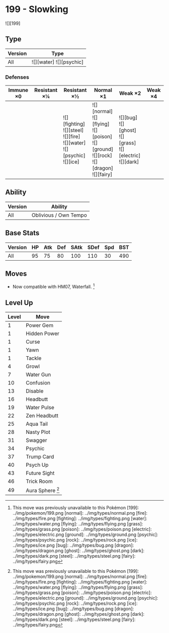 # 199 - Slowking
![][199]

## Type

Version | Type
---     | ---
All     | ![][water]  ![][psychic]

### Defenses

Immune ×0 | Resistant ×¼ | Resistant ×½                                                                           | Normal ×1                                                                                              | Weak ×2                                                                | Weak ×4
---       | ---          | ---                                                                                    | ---                                                                                                    | ---                                                                    | ---
&nbsp;    | &nbsp;       | ![][fighting]<br>![][steel]<br>![][fire]<br>![][water]<br>![][psychic]<br>![][ice]<br> | ![][normal]<br>![][flying]<br>![][poison]<br>![][ground]<br>![][rock]<br>![][dragon]<br>![][fairy]<br> | ![][bug]<br>![][ghost]<br>![][grass]<br>![][electric]<br>![][dark]<br> | &nbsp;

## Ability

Version | Ability
---     | ---
All     | Oblivious / Own Tempo

## Base Stats

Version | HP  | Atk | Def | SAtk | SDef | Spd | BST
---     | --- | --- | --- | ---  | ---  | --- | ---
All     | 95  | 75  | 80  | 100  | 110  | 30  | 490

## Moves

 - Now compatible with HM07, Waterfall. [^1]

## Level Up

Level | Move
---   | ---
1     | Power Gem
1     | Hidden Power
1     | Curse
1     | Yawn
1     | Tackle
4     | Growl
7     | Water Gun
10    | Confusion
13    | Disable
16    | Headbutt
19    | Water Pulse
22    | Zen Headbutt
25    | Aqua Tail
28    | Nasty Plot
31    | Swagger
34    | Psychic
37    | Trump Card
40    | Psych Up
43    | Future Sight
46    | Trick Room
49    | Aura Sphere [^1]

[^1]: This move was previously unavailable to this Pokémon
[199]: ../img/pokemon/199.png
[normal]: ../img/types/normal.png
[fire]: ../img/types/fire.png
[fighting]: ../img/types/fighting.png
[water]: ../img/types/water.png
[flying]: ../img/types/flying.png
[grass]: ../img/types/grass.png
[poison]: ../img/types/poison.png
[electric]: ../img/types/electric.png
[ground]: ../img/types/ground.png
[psychic]: ../img/types/psychic.png
[rock]: ../img/types/rock.png
[ice]: ../img/types/ice.png
[bug]: ../img/types/bug.png
[dragon]: ../img/types/dragon.png
[ghost]: ../img/types/ghost.png
[dark]: ../img/types/dark.png
[steel]: ../img/types/steel.png
[fairy]: ../img/types/fairy.png
